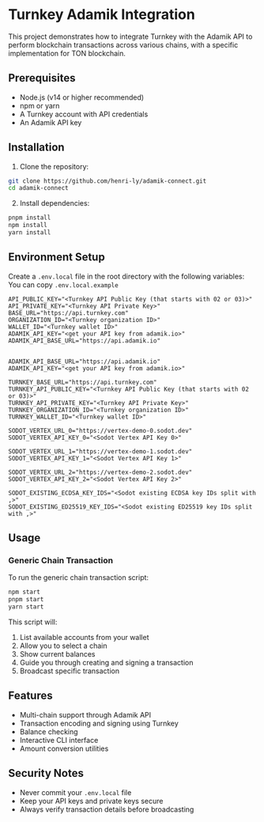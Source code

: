 # Turnkey Adamik Integration

This project demonstrates how to integrate Turnkey with the Adamik API to perform blockchain transactions across various chains, with a specific implementation for TON blockchain.

## Prerequisites

- Node.js (v14 or higher recommended)
- npm or yarn
- A Turnkey account with API credentials
- An Adamik API key

## Installation

1. Clone the repository:

```bash
git clone https://github.com/henri-ly/adamik-connect.git
cd adamik-connect
```

2. Install dependencies:

```bash
pnpm install
npm install
yarn install
```

## Environment Setup

Create a `.env.local` file in the root directory with the following variables:
You can copy `.env.local.example`

```env
API_PUBLIC_KEY="<Turnkey API Public Key (that starts with 02 or 03)>"
API_PRIVATE_KEY="<Turnkey API Private Key>"
BASE_URL="https://api.turnkey.com"
ORGANIZATION_ID="<Turnkey organization ID>"
WALLET_ID="<Turnkey wallet ID>"
ADAMIK_API_KEY="<get your API key from adamik.io>"
ADAMIK_API_BASE_URL="https://api.adamik.io"


ADAMIK_API_BASE_URL="https://api.adamik.io"
ADAMIK_API_KEY="<get your API key from adamik.io>"

TURNKEY_BASE_URL="https://api.turnkey.com"
TURNKEY_API_PUBLIC_KEY="<Turnkey API Public Key (that starts with 02 or 03)>"
TURNKEY_API_PRIVATE_KEY="<Turnkey API Private Key>"
TURNKEY_ORGANIZATION_ID="<Turnkey organization ID>"
TURNKEY_WALLET_ID="<Turnkey wallet ID>"

SODOT_VERTEX_URL_0="https://vertex-demo-0.sodot.dev"
SODOT_VERTEX_API_KEY_0="<Sodot Vertex API Key 0>"

SODOT_VERTEX_URL_1="https://vertex-demo-1.sodot.dev"
SODOT_VERTEX_API_KEY_1="<Sodot Vertex API Key 1>"

SODOT_VERTEX_URL_2="https://vertex-demo-2.sodot.dev"
SODOT_VERTEX_API_KEY_2="<Sodot Vertex API Key 2>"

SODOT_EXISTING_ECDSA_KEY_IDS="<Sodot existing ECDSA key IDs split with ,>"
SODOT_EXISTING_ED25519_KEY_IDS="<Sodot existing ED25519 key IDs split with ,>"
```

## Usage

### Generic Chain Transaction

To run the generic chain transaction script:

```bash
npm start
pnpm start
yarn start
```

This script will:

1. List available accounts from your wallet
2. Allow you to select a chain
3. Show current balances
4. Guide you through creating and signing a transaction
5. Broadcast specific transaction

## Features

- Multi-chain support through Adamik API
- Transaction encoding and signing using Turnkey
- Balance checking
- Interactive CLI interface
- Amount conversion utilities

## Security Notes

- Never commit your `.env.local` file
- Keep your API keys and private keys secure
- Always verify transaction details before broadcasting
